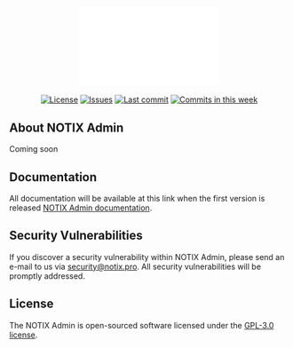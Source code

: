 <p align="center"><a href="https://notix.pro" target="_blank"><img src="https://raw.githubusercontent.com/notix-pro/Notix-Admin/master/public/assets/imgs/notix_pro-logo.png" width="250"></a></p>

<p align="center">
<a href="https://github.com/notix-pro/Notix-Admin/blob/master/LICENSE.md"><img src="https://img.shields.io/github/license/notix-pro/Notix-Admin" alt="License"></a>
<a href="https://github.com/notix-pro/Notix-Admin/issues"><img src="https://img.shields.io/github/issues/notix-pro/Notix-Admin" alt="Issues"></a>
<a href="https://github.com/notix-pro/Notix-Admin/commits/master"><img src="https://img.shields.io/github/last-commit/notix-pro/Notix-Admin" alt="Last commit"></a>
<a href="https://github.com/notix-pro/Notix-Admin/commits/master"><img src="https://img.shields.io/github/commit-activity/w/notix-pro/Notix-Admin" alt="Commits in this week"></a>
</p>

## About NOTIX Admin
Coming soon

## Documentation

All documentation will be available at this link when the first version is released [NOTIX Admin documentation](https://notix.pro/projects/notix-admin/docs/).

## Security Vulnerabilities

If you discover a security vulnerability within NOTIX Admin, please send an e-mail to us via [security@notix.pro](mailto:security@notix.pro). All security vulnerabilities will be promptly addressed.

## License

The NOTIX Admin is open-sourced software licensed under the [GPL-3.0 license](https://opensource.org/licenses/GPL-3.0).
